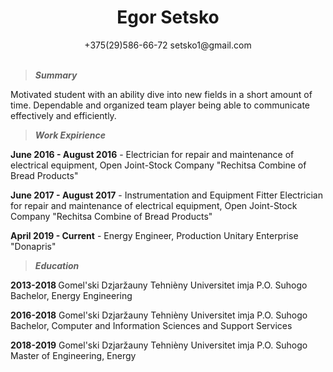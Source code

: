 # <center> Egor Setsko </center>

<center>+375(29)586-66-72 setsko1@gmail.com </center>

<br>


> <strong> <em> Summary </em></strong>

Motivated student with an ability dive into new fields in a short amount of time.
Dependable and organized team player being able to communicate effectively and efficiently.


><strong> <em> Work Expirience </em></strong>

<b>June 2016 - August 2016</b> - Electrician for repair and maintenance of electrical equipment,   Open Joint-Stock Company "Rechitsa Combine of Bread Products"

<b>June 2017 - August 2017</b> - Instrumentation and Equipment Fitter Electrician for repair and maintenance of electrical equipment,   Open Joint-Stock Company "Rechitsa Combine of Bread Products"

<b>April 2019 - Current</b> - Energy Engineer, Production Unitary Enterprise "Donapris"

 > <strong> <em> Education </em></strong>

<b>2013-2018 </b>
     Gomel'ski Dzjaržauny Tehnièny Universitet imja P.O. Suhogo
     Bachelor, Energy Engineering
     
<b>2016-2018</b>
     Gomel'ski Dzjaržauny Tehnièny Universitet imja P.O. Suhogo
     Bachelor, Computer and Information Sciences and Support Services

<b>2018-2019</b>
     Gomel'ski Dzjaržauny Tehnièny Universitet imja P.O. Suhogo
     Master of Engineering, Energy
